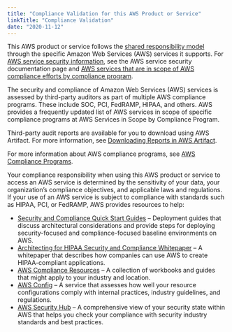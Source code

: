 ```yaml
---
title: "Compliance Validation for this AWS Product or Service"
linkTitle: "Compliance Validation"
date: "2020-11-12"
---
```


This AWS product or service follows
the [shared responsibility model](https://aws.amazon.com/compliance/shared-responsibility-model) through the specific
Amazon Web Services (AWS)
services it supports.
For [AWS service security information](https://aws.amazon.com/security/?id=docs_gateway#aws-security), see the AWS
service security documentation page
and [AWS services that are in scope of AWS compliance efforts by compliance program](https://aws.amazon.com/compliance/services-in-scope/).

The security and compliance of Amazon Web Services (AWS) services is assessed by third-party auditors as part of
multiple AWS compliance programs. These include SOC, PCI, FedRAMP, HIPAA, and others. AWS provides a frequently updated
list of AWS services in scope of specific compliance programs at AWS Services in Scope by Compliance Program.

Third-party audit reports are available for you to download using AWS Artifact. For more information,
see [Downloading Reports in AWS Artifact](https://docs.aws.amazon.com/artifact/latest/ug/downloading-documents.html).

For more information about AWS compliance programs,
see [AWS Compliance Programs](https://aws.amazon.com/compliance/programs/).

Your compliance responsibility when using this AWS product or service to access an AWS service is determined by the
sensitivity of your data, your organization’s compliance objectives, and applicable laws and regulations. If your use of
an AWS service is subject to compliance with standards such as HIPAA, PCI, or FedRAMP, AWS provides resources to help:

* [Security and Compliance Quick Start Guides](https://aws.amazon.com/quickstart/?quickstart-all.sort-by=item.additionalFields.updateDate&amp;quickstart-all.sort-order=desc&amp;awsf.quickstart-homepage-filter=categories%23security-identity-compliance)
  – Deployment guides that discuss architectural considerations and provide steps for deploying security-focused and
  compliance-focused baseline environments on AWS.
* [Architecting for HIPAA Security and Compliance Whitepaper](https://d0.awsstatic.com/whitepapers/compliance/AWS_HIPAA_Compliance_Whitepaper.pdf)
  – A whitepaper that describes how companies can use AWS to create HIPAA-compliant applications.
* [AWS Compliance Resources](https://aws.amazon.com/compliance/resources/) – A collection of workbooks and guides that
  might apply to your industry and location.
* [AWS Config](https://aws.amazon.com/config/) – A service that assesses how well your resource configurations comply
  with internal practices, industry guidelines, and regulations.
* [AWS Security Hub](https://aws.amazon.com/security-hub) – A comprehensive view of your security state within AWS that
  helps you check your compliance with security industry standards and best practices. 
